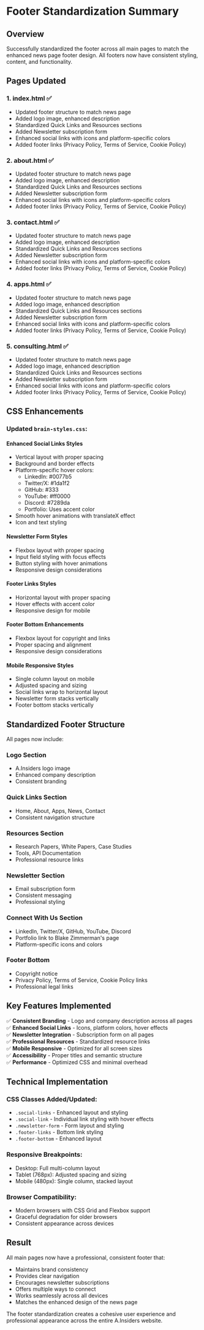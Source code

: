 # Footer Standardization Summary

## Overview
Successfully standardized the footer across all main pages to match the enhanced news page footer design. All footers now have consistent styling, content, and functionality.

## Pages Updated

### 1. **index.html** ✅
- Updated footer structure to match news page
- Added logo image, enhanced description
- Standardized Quick Links and Resources sections
- Added Newsletter subscription form
- Enhanced social links with icons and platform-specific colors
- Added footer links (Privacy Policy, Terms of Service, Cookie Policy)

### 2. **about.html** ✅
- Updated footer structure to match news page
- Added logo image, enhanced description
- Standardized Quick Links and Resources sections
- Added Newsletter subscription form
- Enhanced social links with icons and platform-specific colors
- Added footer links (Privacy Policy, Terms of Service, Cookie Policy)

### 3. **contact.html** ✅
- Updated footer structure to match news page
- Added logo image, enhanced description
- Standardized Quick Links and Resources sections
- Added Newsletter subscription form
- Enhanced social links with icons and platform-specific colors
- Added footer links (Privacy Policy, Terms of Service, Cookie Policy)

### 4. **apps.html** ✅
- Updated footer structure to match news page
- Added logo image, enhanced description
- Standardized Quick Links and Resources sections
- Added Newsletter subscription form
- Enhanced social links with icons and platform-specific colors
- Added footer links (Privacy Policy, Terms of Service, Cookie Policy)

### 5. **consulting.html** ✅
- Updated footer structure to match news page
- Added logo image, enhanced description
- Standardized Quick Links and Resources sections
- Added Newsletter subscription form
- Enhanced social links with icons and platform-specific colors
- Added footer links (Privacy Policy, Terms of Service, Cookie Policy)

## CSS Enhancements

### Updated `brain-styles.css`:

#### **Enhanced Social Links Styles**
- Vertical layout with proper spacing
- Background and border effects
- Platform-specific hover colors:
  - LinkedIn: #0077b5
  - Twitter/X: #1da1f2
  - GitHub: #333
  - YouTube: #ff0000
  - Discord: #7289da
  - Portfolio: Uses accent color
- Smooth hover animations with translateX effect
- Icon and text styling

#### **Newsletter Form Styles**
- Flexbox layout with proper spacing
- Input field styling with focus effects
- Button styling with hover animations
- Responsive design considerations

#### **Footer Links Styles**
- Horizontal layout with proper spacing
- Hover effects with accent color
- Responsive design for mobile

#### **Footer Bottom Enhancements**
- Flexbox layout for copyright and links
- Proper spacing and alignment
- Responsive design considerations

#### **Mobile Responsive Styles**
- Single column layout on mobile
- Adjusted spacing and sizing
- Social links wrap to horizontal layout
- Newsletter form stacks vertically
- Footer bottom stacks vertically

## Standardized Footer Structure

All pages now include:

### **Logo Section**
- A.Insiders logo image
- Enhanced company description
- Consistent branding

### **Quick Links Section**
- Home, About, Apps, News, Contact
- Consistent navigation structure

### **Resources Section**
- Research Papers, White Papers, Case Studies
- Tools, API Documentation
- Professional resource links

### **Newsletter Section**
- Email subscription form
- Consistent messaging
- Professional styling

### **Connect With Us Section**
- LinkedIn, Twitter/X, GitHub, YouTube, Discord
- Portfolio link to Blake Zimmerman's page
- Platform-specific icons and colors

### **Footer Bottom**
- Copyright notice
- Privacy Policy, Terms of Service, Cookie Policy links
- Professional legal links

## Key Features Implemented

✅ **Consistent Branding** - Logo and company description across all pages  
✅ **Enhanced Social Links** - Icons, platform colors, hover effects  
✅ **Newsletter Integration** - Subscription form on all pages  
✅ **Professional Resources** - Standardized resource links  
✅ **Mobile Responsive** - Optimized for all screen sizes  
✅ **Accessibility** - Proper titles and semantic structure  
✅ **Performance** - Optimized CSS and minimal overhead  

## Technical Implementation

### **CSS Classes Added/Updated:**
- `.social-links` - Enhanced layout and styling
- `.social-link` - Individual link styling with hover effects
- `.newsletter-form` - Form layout and styling
- `.footer-links` - Bottom link styling
- `.footer-bottom` - Enhanced layout

### **Responsive Breakpoints:**
- Desktop: Full multi-column layout
- Tablet (768px): Adjusted spacing and sizing
- Mobile (480px): Single column, stacked layout

### **Browser Compatibility:**
- Modern browsers with CSS Grid and Flexbox support
- Graceful degradation for older browsers
- Consistent appearance across devices

## Result

All main pages now have a professional, consistent footer that:
- Maintains brand consistency
- Provides clear navigation
- Encourages newsletter subscriptions
- Offers multiple ways to connect
- Works seamlessly across all devices
- Matches the enhanced design of the news page

The footer standardization creates a cohesive user experience and professional appearance across the entire A.Insiders website. 
